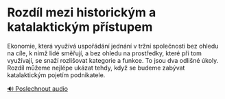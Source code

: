 # Rozdíl mezi historickým a katalaktickým přístupem

<speak>
<prosody rate="95%" pitch="+0%">
<emphasis level="strong">Ekonomie, která využívá uspořádání jednání v tržní společnosti bez ohledu na cíle, k nimž lidé směřují, a bez ohledu na prostředky, které při tom využívají, se snaží rozlišovat kategorie a funkce.</emphasis> <break time="300ms"/>
<emphasis level="moderate">To jsou dva odlišné úkoly.</emphasis> <break time="300ms"/>
<emphasis level="strong">Rozdíl můžeme nejlépe ukázat tehdy, když se budeme zabývat katalaktickým pojetím podnikatele.</emphasis>
</prosody>
</speak>

[🔊 Poslechnout audio](/data/7-paragraphs/audio/chapter_49/para_012-Ekonomie-kter-vyuv-uspodn-jednn-v-trn.mp3) 
